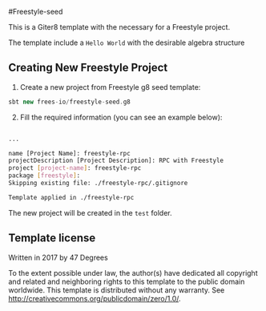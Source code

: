 #Freestyle-seed

This is a Giter8 template with the necessary for a Freestyle project.

The template include a `Hello World` with the desirable algebra structure 

## Creating New Freestyle Project

1. Create a new project from Freestyle g8 seed template:

```scala
sbt new frees-io/freestyle-seed.g8
```

2. Fill the required information (you can see an example below):

```bash

...

name [Project Name]: freestyle-rpc
projectDescription [Project Description]: RPC with Freestyle
project [project-name]: freestyle-rpc
package [freestyle]:
Skipping existing file: ./freestyle-rpc/.gitignore

Template applied in ./freestyle-rpc
```

The new project will be created in the `test` folder.

Template license
----------------
Written in 2017 by 47 Degrees

To the extent possible under law, the author(s) have dedicated all copyright and related
and neighboring rights to this template to the public domain worldwide.
This template is distributed without any warranty. See <http://creativecommons.org/publicdomain/zero/1.0/>.
